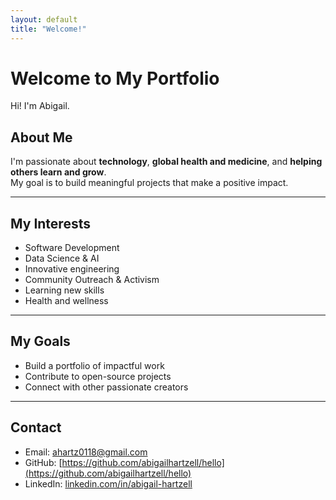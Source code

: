 ```yaml
---
layout: default
title: "Welcome!"
---
```


# Welcome to My Portfolio

Hi! I'm Abigail.

## About Me
 
<!-- You can add blog posts in the `_posts` folder! -->
I'm passionate about **technology**, **global health and medicine**, and **helping others learn and grow**.  
My goal is to build meaningful projects that make a positive impact.

---

## My Interests

- Software Development
- Data Science & AI
- Innovative engineering
- Community Outreach & Activism
- Learning new skills
- Health and wellness

---

## My Goals

- Build a portfolio of impactful work
- Contribute to open-source projects
- Connect with other passionate creators

---

## Contact

- Email: [ahartz0118@gmail.com](mailto:ahartz0118/@gmail.com)
- GitHub: [https://github.com/abigailhartzell/hello](https://github.com/abigailhartzell/hello)
- LinkedIn: [linkedin.com/in/abigail-hartzell](https://linkedin.com/in/abigail-hartzell)

